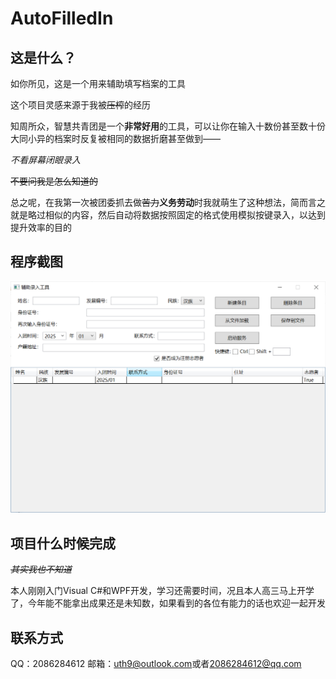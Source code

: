 # AutoFilledIn

## 这是什么？

如你所见，这是一个用来辅助填写档案的工具

这个项目灵感来源于我被~~压榨~~的经历

知周所众，智慧共青团是一个**非常好用**的工具，可以让你在输入十数份甚至数十份大同小异的档案时反复被相同的数据折磨甚至做到——

*不看屏幕闭眼录入*

~~不要问我是怎么知道的~~

总之呢，在我第一次被团委抓去做~~苦力~~**义务劳动**时我就萌生了这种想法，简而言之就是略过相似的内容，然后自动将数据按照固定的格式使用模拟按键录入，以达到提升效率的目的

## 程序截图
![运行截图](/srcs/screesshot.PNG)

## 项目什么时候完成
~~*其实我也不知道*~~

本人刚刚入门Visual C#和WPF开发，学习还需要时间，况且本人高三马上开学了，今年能不能拿出成果还是未知数，如果看到的各位有能力的话也欢迎一起开发

## 联系方式
QQ：2086284612
邮箱：[uth9@outlook.com](mailto:uth9@outlook.com)或者[2086284612@qq.com](mailto:2086284612@qq.com)